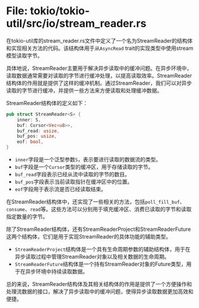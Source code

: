 # File: tokio/tokio-util/src/io/stream_reader.rs

在tokio-util库的stream_reader.rs文件中定义了一个名为StreamReader的结构体和实现相关方法的代码。该结构体用于从`AsyncRead` trait的实现类型中使用stream模型读取字节。

具体地说，StreamReader主要用于解决异步读取中的缓冲问题。在异步环境中，读取数据通常需要对读取的字节进行缓冲处理，以提高读取效率。StreamReader结构体的作用就是提供了这样的缓冲机制。通过StreamReader，我们可以对异步读取的字节进行缓冲，并提供一些方法来方便读取和处理缓冲数据。

StreamReader结构体的定义如下：

```rust
pub struct StreamReader<S> {
    inner: S,
    buf: Cursor<Vec<u8>>,
    buf_read: usize,
    buf_pos: usize,
    eof: bool,
}
```

- `inner`字段是一个泛型参数`S`，表示要进行读取的数据流的类型。
- `buf`字段是一个`Cursor`类型的缓冲区，用于存储读取的字节。
- `buf_read`字段表示已经从流中读取的字节的数目。
- `buf_pos`字段表示当前读取指针在缓冲区中的位置。
- `eof`字段用于表示流是否已经读取结束。

在StreamReader结构体中，还实现了一些相关的方法，包括`poll_fill_buf`、`consume`、`read`等。这些方法可以分别用于填充缓冲区、消费已读取的字节和读取指定数量的字节。

除了StreamReader结构体，还有StreamReaderProject和StreamReaderFuture这两个结构体，它们是用于实现StreamReader的具体功能的辅助类型。

- `StreamReaderProject`结构体是一个具有生命周期参数的辅助结构体，用于在异步读取过程中管理StreamReader对象以及相关数据的生命周期。
- `StreamReaderFuture`结构体是一个持有StreamReader对象的Future类型，用于在异步环境中持续读取数据。

总的来说，StreamReader结构体及其相关结构体的作用是提供了一个方便操作和处理流数据的接口，解决了异步读取中的缓冲问题，使得异步读取数据更加高效和便捷。

